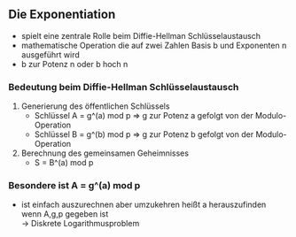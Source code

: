 ## Die Exponentiation 
- spielt eine zentrale Rolle beim Diffie-Hellman Schlüsselaustausch  
- mathematische Operation die auf zwei Zahlen Basis b und Exponenten n ausgeführt wird
- b zur Potenz n oder b hoch n

### Bedeutung beim Diffie-Hellman Schlüsselaustausch
1. Generierung des öffentlichen Schlüssels
    - Schlüssel A = g^(a) mod p => g zur Potenz a gefolgt von der Modulo-Operation
    - Schlüssel B = g^(b) mod p => g zur Potenz b gefolgt von der Modulo-Operation 
2. Berechnung des gemeinsamen Geheimnisses
    - S = B^(a) mod p

### Besondere ist A = g^(a) mod p 
- ist einfach auszurechnen aber umzukehren heißt a herauszufinden wenn A,g,p gegeben ist  
-> Diskrete Logarithmusproblem 